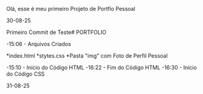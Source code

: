 Olá, esse é meu primeiro Projeto de Portfío Pessoal

30-08-25

Primeiro Commit de Teste# PORTFOLIO

-15:06 - Arquivos Criados

*index.html
*stytes.css
*Pasta "img" com Foto de Perfil Pessoal

-15:10 - Início do Código HTML
-16:22 - Fim do Código HTML
-16:30 - Início do Código CSS

31-08-25

